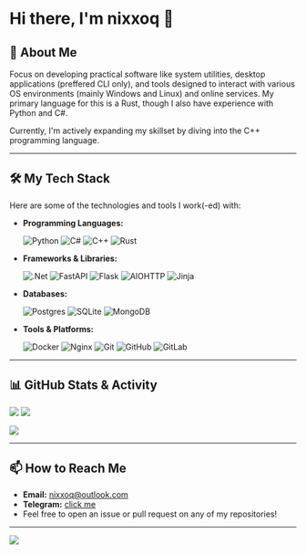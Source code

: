 # Hi there, I'm nixxoq 👋

<p align="center">
  <!-- Optional: Add a banner image here. Find cool ones at https://github.com/kautukkundan/Awesome-Profile-Banners -->
  <!-- Example: <img src="YOUR_BANNER_URL" alt="Banner" width="100%"> -->
</p>

## 🚀 About Me

Focus on developing practical software like system utilities, desktop applications (preffered CLI only), and tools designed to interact with various OS environments (mainly Windows and Linux) and online services. My primary language for this is a Rust, though I also have experience with Python and C#.

Currently, I'm actively expanding my skillset by diving into the C++ programming language.

---

## 🛠️ My Tech Stack

Here are some of the technologies and tools I work(-ed) with:

*   **Programming Languages:**
    

    ![Python](https://img.shields.io/badge/python-3670A0?style=for-the-badge&logo=python&logoColor=ffdd54)
    ![C#](https://img.shields.io/badge/c%23-%23239120.svg?style=for-the-badge&logo=csharp&logoColor=white)
    ![C++](https://img.shields.io/badge/c++-%2300599C.svg?style=for-the-badge&logo=c%2B%2B&logoColor=white)
    ![Rust](https://img.shields.io/badge/rust-%23000000.svg?style=for-the-badge&logo=rust&logoColor=white)
*   **Frameworks & Libraries:**


    ![.Net](https://img.shields.io/badge/.NET-5C2D91?style=for-the-badge&logo=.net&logoColor=white)
    ![FastAPI](https://img.shields.io/badge/FastAPI-005571?style=for-the-badge&logo=fastapi)
    ![Flask](https://img.shields.io/badge/flask-%23000.svg?style=for-the-badge&logo=flask&logoColor=white)
    ![AIOHTTP](https://img.shields.io/badge/aiohttp-%232C5bb4.svg?style=for-the-badge&logo=aiohttp&logoColor=white)
    ![Jinja](https://img.shields.io/badge/jinja-white.svg?style=for-the-badge&logo=jinja&logoColor=black)
*   **Databases:**


    ![Postgres](https://img.shields.io/badge/postgres-%23316192.svg?style=for-the-badge&logo=postgresql&logoColor=white)
    ![SQLite](https://img.shields.io/badge/sqlite-%2307405e.svg?style=for-the-badge&logo=sqlite&logoColor=white)
    ![MongoDB](https://img.shields.io/badge/-MongoDB-13aa52?style=for-the-badge&logo=mongodb&logoColor=white)
*   **Tools & Platforms:**


    ![Docker](https://img.shields.io/badge/docker-%230db7ed.svg?style=for-the-badge&logo=docker&logoColor=white)
    ![Nginx](https://img.shields.io/badge/nginx-%23009639.svg?style=for-the-badge&logo=nginx&logoColor=white)
    ![Git](https://img.shields.io/badge/git-%23F05033.svg?style=for-the-badge&logo=git&logoColor=white)
    ![GitHub](https://img.shields.io/badge/github-%23121011.svg?style=for-the-badge&logo=github&logoColor=white)
    ![GitLab](https://img.shields.io/badge/gitlab-%23181717.svg?style=for-the-badge&logo=gitlab&logoColor=white)

---

## 📊 GitHub Stats & Activity

![](https://github-readme-stats.vercel.app/api?username=nixxoq&theme=merko&hide_border=false&include_all_commits=true&count_private=true&show_icons=true)
![](https://github-readme-stats.vercel.app/api/top-langs/?username=nixxoq&theme=merko&hide_border=false&include_all_commits=true&count_private=true&layout=compact)

![](https://streak-stats.demolab.com/?user=nixxoq&theme=merko)

---

## 📫 How to Reach Me
*   **Email:** nixxoq@outlook.com
*   **Telegram:** [click me](https://t.me/sanky3b)
*   Feel free to open an issue or pull request on any of my repositories!

---

![](https://komarev.com/ghpvc/?username=nixxoq&color=green)
